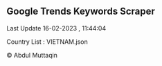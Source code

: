 

## Google Trends Keywords Scraper 
 
Last Update 16-02-2023 , 11:44:04

Country List :
VIETNAM.json



© Abdul Muttaqin 
